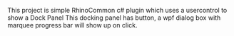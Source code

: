 This project is simple RhinoCommon c# plugin which uses a usercontrol to show a Dock Panel
This docking panel has button, a wpf dialog box with marquee progress bar will show up on click.
